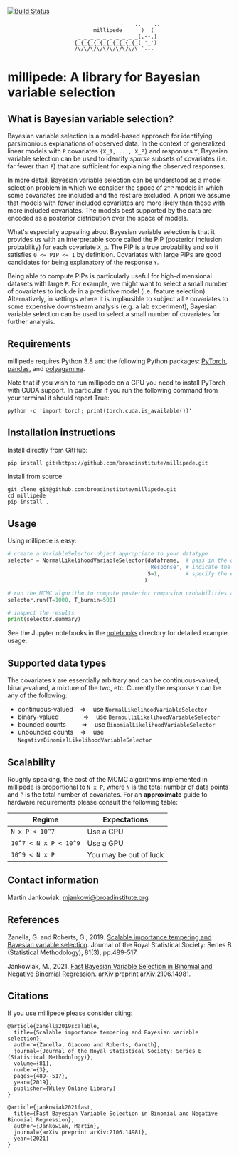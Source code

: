 [![Build Status](https://github.com/broadinstitute/millipede/workflows/CI/badge.svg)](https://github.com/broadinstitute/millipede/actions)

```
                                        ..    ..
                           millipede      )  (
                      _ _ _ _ _ _ _ _ _ _(.--.)
                     {_{_{_{_{_{_{_{_{_{_( '_')
                     /\/\/\/\/\/\/\/\/\/\ `---
```

# millipede: A library for Bayesian variable selection

## What is Bayesian variable selection?

Bayesian variable selection is a model-based approach for identifying parsimonious explanations of observed data.
In the context of generalized linear models with `P` covariates `{X_1, ..., X_P}` and responses `Y`, 
Bayesian variable selection can be used to identify *sparse* subsets of covariates (i.e. far fewer than `P`) 
that are sufficient for explaining the observed responses.

In more detail, Bayesian variable selection can be understood as a model selection problem in which we consider 
the space of `2^P` models in which some covariates are included and the rest are excluded.
A priori we assume that models with fewer included covariates are more likely than those with more included covariates.
The models best supported by the data are encoded as a posterior distribution over the space of models.

What's especially appealing about Bayesian variable selection is that it provides us with an interpretable score
called the PIP (posterior inclusion probability) for each covariate `X_p`. 
The PIP is a true probability and so it satisfies `0 <= PIP <= 1` by definition.
Covariates with large PIPs are good candidates for being explanatory of the response `Y`.

Being able to compute PIPs is particularly useful for high-dimensional datasets with large `P`.
For example, we might want to select a small number of covariates to include in a predictive model (i.e. feature selection). 
Alternatively, in settings where it is implausible to subject all `P` covariates to 
some expensive downstream analysis (e.g. a lab experiment),
Bayesian variable selection can be used to select a small number of covariates for further analysis. 
  

## Requirements

millipede requires Python 3.8 and the following Python packages: [PyTorch](https://pytorch.org/), [pandas](https://pandas.pydata.org/), and [polyagamma](https://github.com/zoj613/polyagamma). 

Note that if you wish to run millipede on a GPU you need to install PyTorch with CUDA support. 
In particular if you run the following command from your terminal it should report True:
```
python -c 'import torch; print(torch.cuda.is_available())'
```


## Installation instructions

Install directly from GitHub:

```pip install git+https://github.com/broadinstitute/millipede.git```

Install from source:
```
git clone git@github.com:broadinstitute/millipede.git
cd millipede
pip install .
```

## Usage

Using millipede is easy:
```python
# create a VariableSelector object appropriate to your datatype
selector = NormalLikelihoodVariableSelector(dataframe,  # pass in the data
                                            'Response', # indicate the column of responses
                                            S=1,        # specify the expected number of covariates to include a priori
                                           )

# run the MCMC algorithm to compute posterior compusion probabilities and other posterior quantities of interest
selector.run(T=1000, T_burnin=500)

# inspect the results
print(selector.summary)
```

See the Jupyter notebooks in the [notebooks](https://github.com/broadinstitute/millipede/tree/master/notebooks) directory for detailed example usage.


## Supported data types 

The covariates `X` are essentially arbitrary and can be continuous-valued, binary-valued, a mixture of the two, etc.
Currently the response `Y` can be any of the following:
- continuous-valued &nbsp;&nbsp; => &nbsp;&nbsp; use `NormalLikelihoodVariableSelector`
- binary-valued &nbsp;&nbsp;&nbsp; &nbsp;&nbsp; &nbsp; &nbsp; &nbsp; => &nbsp;&nbsp; use `BernoulliLikelihoodVariableSelector`
- bounded counts  &nbsp;&nbsp;&nbsp; &nbsp; &nbsp; => &nbsp;&nbsp; use `BinomialLikelihoodVariableSelector`
- unbounded counts  &nbsp;&nbsp; => &nbsp;&nbsp; use `NegativeBinomialLikelihoodVariableSelector`


## Scalability

Roughly speaking, the cost of the MCMC algorithms implemented in millipede is proportional
 to `N x P`, where `N` is the total number of data points and `P` is the total number of covariates. 
For an **approximate** guide to hardware requirements please consult the following table:

| Regime                | Expectations           |
| ----------------------|------------------------|
| `N x P < 10^7`        | Use a CPU              |
| `10^7 < N x P < 10^9` | Use a GPU              |
| `10^9 < N x P`        | You may be out of luck |


## Contact information

Martin Jankowiak: mjankowi@broadinstitute.org


## References

Zanella, G. and Roberts, G., 2019. [Scalable importance tempering and Bayesian variable selection](https://rss.onlinelibrary.wiley.com/doi/abs/10.1111/rssb.12316). Journal of the Royal Statistical Society: Series B (Statistical Methodology), 81(3), pp.489-517.

Jankowiak, M., 2021. [Fast Bayesian Variable Selection in Binomial and Negative Binomial Regression](https://arxiv.org/abs/2106.14981). arXiv preprint arXiv:2106.14981.

## Citations

If you use millipede please consider citing:
```
@article{zanella2019scalable,
  title={Scalable importance tempering and Bayesian variable selection},
  author={Zanella, Giacomo and Roberts, Gareth},
  journal={Journal of the Royal Statistical Society: Series B (Statistical Methodology)},
  volume={81},
  number={3},
  pages={489--517},
  year={2019},
  publisher={Wiley Online Library}
}

@article{jankowiak2021fast,
  title={Fast Bayesian Variable Selection in Binomial and Negative Binomial Regression},
  author={Jankowiak, Martin},
  journal={arXiv preprint arXiv:2106.14981},
  year={2021}
}
```
